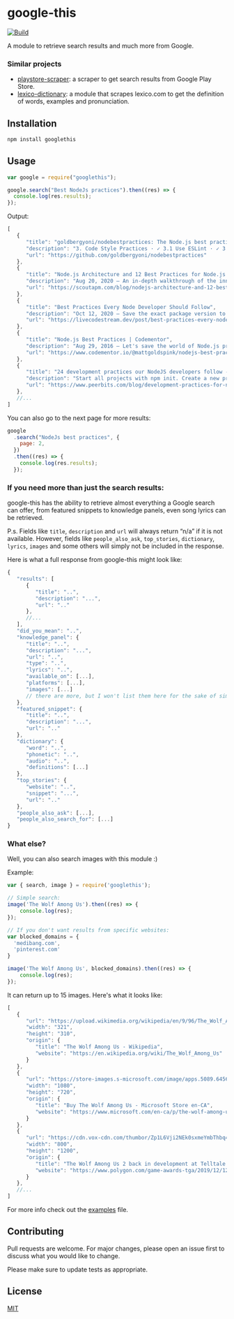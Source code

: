 # google-this

[![Build](https://github.com/LuanRT/google-this/actions/workflows/node.js.yml/badge.svg)](https://github.com/LuanRT/google-this/actions/workflows/node.js.yml)

A module to retrieve search results and much more from Google.

### Similar projects

- [playstore-scraper](https://github.com/luanrt/playstore-scraper): a scraper to get search results from Google Play Store.
- [lexico-dictionary](https://github.com/LuanRT/lexico-dictionary): a module that scrapes lexico.com to get the definition of words, examples and pronunciation.

## Installation

```bash
npm install googlethis
```

## Usage

```js
var google = require("googlethis");

google.search("Best NodeJs practices").then((res) => {
  console.log(res.results);
});
```

Output:

```js
[
   {
      "title": "goldbergyoni/nodebestpractices: The Node.js best practices why a good setup ...",
      "description": "3. Code Style Practices · ✓ 3.1 Use ESLint · ✓ 3.2 Node. · ✓ 3.3 Start a Codeblock's Curly Braces on the Same Line · ✓ 3.4 ..",
      "url": "https://github.com/goldbergyoni/nodebestpractices"
   },
   {
      "title": "Node.js Architecture and 12 Best Practices for Node.js Development ...",
      "description": "Aug 20, 2020 — An in-depth walkthrough of the inner working of Node.js, Node.js best practices, why a good setup ...",
      "url": "https://scoutapm.com/blog/nodejs-architecture-and-12-best-practices-for-nodejs-development"
   },
   {
      "title": "Best Practices Every Node Developer Should Follow",
      "description": "Oct 12, 2020 — Save the exact package version to package. · Use a tool to restart your app after every code change · Use ...",
      "url": "https://livecodestream.dev/post/best-practices-every-node-developer-should-follow/"
   },
   {
      "title": "Node.js Best Practices | Codementor",
      "description": "Aug 29, 2016 — Let's save the world of Node.js projects together! Here are the top 14 Node.js best practices that Node ...",
      "url": "https://www.codementor.io/@mattgoldspink/nodejs-best-practices-du1086jja"
   },
   {
      "title": "24 development practices our NodeJS developers follow - Peerbits",
      "description": "Start all projects with npm init. Create a new project in Node.js using npm init. Setup . npmrc. Use environment variables. Use environment variables in Node. Use a style guide. Say no to synchronous functions. Handle Errors. Confirm your app automatically restarts. Acquaint yourself with JavaScript best practices.",
      "url": "https://www.peerbits.com/blog/development-practices-for-nodejs-developers.html/amp"
   },
   //...
]
```

You can also go to the next page for more results:

```js
google
  .search("NodeJs best practices", {
    page: 2,
  })
  .then((res) => {
    console.log(res.results);
  });
```

### If you need more than just the search results:

google-this has the ability to retrieve almost everything a Google search can offer, from featured snippets to knowledge panels, even song lyrics can be retrieved.

P.s.
Fields like `title`, `description` and `url` will always return “n/a” if it is not available. However, fields like `people_also_ask`, `top_stories`, `dictionary`, `lyrics`, `images` and some others will simply not be included in the response.

Here is what a full response from google-this might look like:

```js
{
   "results": [
      {
         "title": "..",
         "description": "...",
         "url": ".."
      },
      //...
   ],
   "did_you_mean": "..",
   "knowledge_panel": {
      "title": "..",
      "description": "...",
      "url": "..",
      "type": "..",
      "lyrics": "..",
      "available_on": [...],
      "platforms": [...],
      "images": [...]
      // there are more, but I won't list them here for the sake of simplicity, refer to the code for more info.
   },
   "featured_snippet": {
      "title": "..",
      "description": "...",
      "url": ".."
   },
   "dictionary": {
      "word": "..",
      "phonetic": "..",
      "audio": "..",
      "definitions": [...]
   },
   "top_stories": {
      "website": "..",
      "snippet": "...",
      "url": ".."
   },
   "people_also_ask": [...],
   "people_also_search_for": [...]
}
```

### What else?

Well, you can also search images with this module :)

Example:

```js
var { search, image } = require('googlethis');

// Simple search:
image('The Wolf Among Us').then((res) => {
    console.log(res);
});

// If you don't want results from specific websites:
var blocked_domains = {
  'medibang.com',
  'pinterest.com'
}

image('The Wolf Among Us', blocked_domains).then((res) => {
    console.log(res);
});

```

It can return up to 15 images. Here's what it looks like:

```js
[
   {
      "url": "https://upload.wikimedia.org/wikipedia/en/9/96/The_Wolf_Among_Us_cover_art.jpg",
      "width": "321",
      "height": "310",
      "origin": {
         "title": "The Wolf Among Us - Wikipedia",
         "website": "https://en.wikipedia.org/wiki/The_Wolf_Among_Us"
      }
   },
   {
      "url": "https://store-images.s-microsoft.com/image/apps.5089.64565521137234771.d4fa27af-3a00-44af-9927-ce57a7066702.c87b015a-61cf-46d6-a77a-0b8d09279d37",
      "width": "1080",
      "height": "720",
      "origin": {
         "title": "Buy The Wolf Among Us - Microsoft Store en-CA",
         "website": "https://www.microsoft.com/en-ca/p/the-wolf-among-us/c02sl8lbs5k2"
      }
   },
   {
      "url": "https://cdn.vox-cdn.com/thumbor/Zp1L6Vji2NEk0sxmeYmbThbq4CY\\u003d/0x0:1280x720/1200x800/filters:focal(538x258:742x462)/cdn.vox-cdn.com/uploads/chorus_image/image/65898028/69262385_408272906381786_5376154085030363136_n.0.png",
      "width": "800",
      "height": "1200",
      "origin": {
         "title": "The Wolf Among Us 2 back in development at Telltale - Polygon",
         "website": "https://www.polygon.com/game-awards-tga/2019/12/12/21011644/the-wolf-among-us-2-telltale-windows-trailer-tga-2019"
      }
   },
   //...
]
```

For more info check out the [examples](https://github.com/LuanRT/google-this/blob/252dfabe13b52da2fbe9f0f46ceea4d2a660796d/examples/index.js) file.

## Contributing

Pull requests are welcome. For major changes, please open an issue first to discuss what you would like to change.

Please make sure to update tests as appropriate.

## License

[MIT](https://choosealicense.com/licenses/mit/)